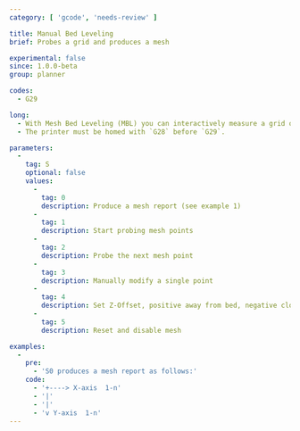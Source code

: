 ```yaml
---
category: [ 'gcode', 'needs-review' ]

title: Manual Bed Leveling
brief: Probes a grid and produces a mesh

experimental: false
since: 1.0.0-beta
group: planner

codes:
  - G29

long:
  - With Mesh Bed Leveling (MBL) you can interactively measure a grid of Z heights without a bed probe. MBL then produces a mesh to compensate for variable bed height (in the same manner as `AUTO_BED_LEVELING_BILINEAR`).
  - The printer must be homed with `G28` before `G29`.

parameters:
  -
    tag: S
    optional: false
    values:
      -
        tag: 0
        description: Produce a mesh report (see example 1)
      -
        tag: 1
        description: Start probing mesh points
      -
        tag: 2
        description: Probe the next mesh point
      -
        tag: 3
        description: Manually modify a single point
      -
        tag: 4
        description: Set Z-Offset, positive away from bed, negative closer to bed.
      -
        tag: 5
        description: Reset and disable mesh

examples:
  -
    pre:
      - 'S0 produces a mesh report as follows:'
    code:
      - '+----> X-axis  1-n'
      - '|'
      - '|'
      - 'v Y-axis  1-n'
---
```

